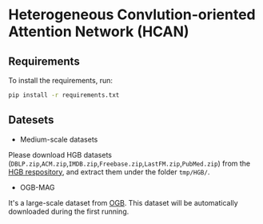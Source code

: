 # Heterogeneous Convlution-oriented Attention Network (HCAN)

## Requirements
To install the requirements, run:
```sh
pip install -r requirements.txt
```

## Datesets

* Medium-scale datasets

Please download HGB datasets (`DBLP.zip`,`ACM.zip`,`IMDB.zip`,`Freebase.zip`,`LastFM.zip`,`PubMed.zip`) from the [HGB respository](https://github.com/THUDM/HGB), and extract them under the folder `tmp/HGB/`.

* OGB-MAG

It's a large-scale dataset from [OGB](https://ogb.stanford.edu/docs/leader_nodeprop/#ogbn-mag). This dataset will be automatically downloaded during the first running.